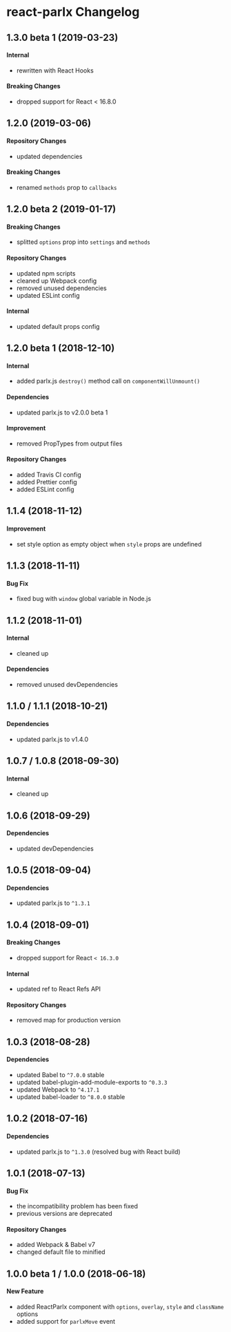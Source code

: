 # react-parlx Changelog

## 1.3.0 beta 1 (2019-03-23)
#### Internal
- rewritten with React Hooks

#### Breaking Changes
- dropped support for React < 16.8.0

## 1.2.0 (2019-03-06)
#### Repository Changes
- updated dependencies

#### Breaking Changes
- renamed `methods` prop to `callbacks`

## 1.2.0 beta 2 (2019-01-17)
#### Breaking Changes
- splitted `options` prop into `settings` and `methods`

#### Repository Changes
- updated npm scripts
- cleaned up Webpack config
- removed unused dependencies
- updated ESLint config

#### Internal
- updated default props config

## 1.2.0 beta 1 (2018-12-10)
#### Internal
- added parlx.js `destroy()` method call on `componentWillUnmount()`

#### Dependencies
- updated parlx.js to v2.0.0 beta 1

#### Improvement
- removed PropTypes from output files

#### Repository Changes
- added Travis CI config
- added Prettier config
- added ESLint config

## 1.1.4 (2018-11-12)
#### Improvement
- set style option as empty object when `style` props are undefined

## 1.1.3 (2018-11-11)
#### Bug Fix
- fixed bug with `window` global variable in Node.js

## 1.1.2 (2018-11-01)
#### Internal
- cleaned up

#### Dependencies
- removed unused devDependencies

## 1.1.0 / 1.1.1 (2018-10-21)
#### Dependencies
- updated parlx.js to v1.4.0

## 1.0.7 / 1.0.8 (2018-09-30)
#### Internal
- cleaned up

## 1.0.6 (2018-09-29)
#### Dependencies
- updated devDependencies

## 1.0.5 (2018-09-04)
#### Dependencies
- updated parlx.js to `^1.3.1`

## 1.0.4 (2018-09-01)
#### Breaking Changes
- dropped support for React `< 16.3.0`

#### Internal
- updated ref to React Refs API

#### Repository Changes
- removed map for production version

## 1.0.3 (2018-08-28)
#### Dependencies
- updated Babel to `^7.0.0` stable
- updated babel-plugin-add-module-exports to `^0.3.3`
- updated Webpack to `^4.17.1`
- updated babel-loader to `^8.0.0` stable

## 1.0.2 (2018-07-16)
#### Dependencies
- updated parlx.js to `^1.3.0` (resolved bug with React build)

## 1.0.1 (2018-07-13)
#### Bug Fix
- the incompatibility problem has been fixed
- previous versions are deprecated

#### Repository Changes
- added Webpack & Babel v7
- changed default file to minified

## 1.0.0 beta 1 / 1.0.0 (2018-06-18)
#### New Feature
- added ReactParlx component with `options`, `overlay`, `style` and `className` options
- added support for `parlxMove` event
